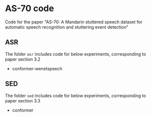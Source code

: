 # AS-70 code 

Code for the paper "AS-70: A Mandarin stuttered speech dataset for automatic speech recognition and stuttering event detection"

## ASR

The folder `asr` includes code for below experiments, corresponding to paper section 3.2

* conformer-wenetspeech

## SED

The folder `sed` includes code for below experiments, corresponding to paper section 3.3

* conformer